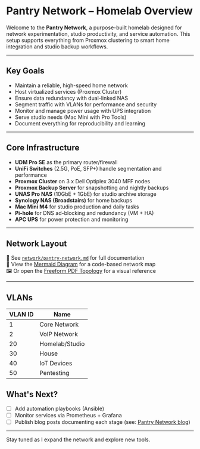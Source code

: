 # Pantry Network – Homelab Overview

Welcome to the **Pantry Network**, a purpose-built homelab designed for network experimentation, studio productivity, and service automation. This setup supports everything from Proxmox clustering to smart home integration and studio backup workflows.

---

## Key Goals
- Maintain a reliable, high-speed home network
- Host virtualized services (Proxmox Cluster)
- Ensure data redundancy with dual-linked NAS
- Segment traffic with VLANs for performance and security
- Monitor and manage power usage with UPS integration
- Serve studio needs (Mac Mini with Pro Tools)
- Document everything for reproducibility and learning

---

## Core Infrastructure

- **UDM Pro SE** as the primary router/firewall
- **UniFi Switches** (2.5G, PoE, SFP+) handle segmentation and performance
- **Proxmox Cluster** on 3 x Dell Optiplex 3040 MFF nodes
- **Proxmox Backup Server** for snapshotting and nightly backups
- **UNAS Pro NAS** (10GbE + 1GbE) for studio archive storage
- **Synology NAS (Broadstairs)** for home backups
- **Mac Mini M4** for studio production and daily tasks
- **Pi-hole** for DNS ad-blocking and redundancy (VM + HA)
- **APC UPS** for power protection and monitoring

---

## Network Layout

📂 See [`network/pantry-network.md`](./pantry-network.md) for full documentation  
📜 View the [Mermaid Diagram](./topology.md) for a code-based network map  
🖼️ Or open the [Freeform PDF Topology](./topology.pdf) for a visual reference

---


## VLANs

| VLAN ID | Name             |
|---------|------------------|
| 1       | Core Network     |
| 2       | VoIP Network     |
| 20      | Homelab/Studio   |
| 30      | House            |
| 40      | IoT Devices      |
| 50      | Pentesting       |


## What's Next?

- [ ] Add automation playbooks (Ansible)
- [ ] Monitor services via Prometheus + Grafana
- [ ] Publish blog posts documenting each stage (see: [Pantry Network blog](pantrynetwork.io))

---

Stay tuned as I expand the network and explore new tools.
